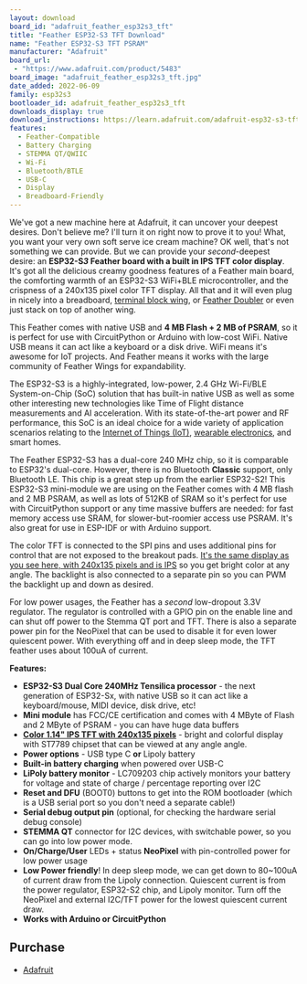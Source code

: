 ```yaml
---
layout: download
board_id: "adafruit_feather_esp32s3_tft"
title: "Feather ESP32-S3 TFT Download"
name: "Feather ESP32-S3 TFT PSRAM"
manufacturer: "Adafruit"
board_url:
 - "https://www.adafruit.com/product/5483"
board_image: "adafruit_feather_esp32s3_tft.jpg"
date_added: 2022-06-09
family: esp32s3
bootloader_id: adafruit_feather_esp32s3_tft
downloads_display: true
download_instructions: https://learn.adafruit.com/adafruit-esp32-s3-tft-feather/circuitpython
features:
  - Feather-Compatible
  - Battery Charging
  - STEMMA QT/QWIIC
  - Wi-Fi
  - Bluetooth/BTLE
  - USB-C
  - Display
  - Breadboard-Friendly
---
```


We've got a new machine here at Adafruit, it can uncover your deepest desires. Don't believe me? I'll turn it on right now to prove it to you! What, you want your very own soft serve ice cream machine? OK well, that's not something we can provide. But we can provide your *second*-deepest desire: an **ESP32-S*3* Feather board with a built in IPS TFT color display**. It's got all the delicious creamy goodness features of a Feather main board, the comforting warmth of an ESP32-S3 WiFi+BLE microcontroller, and the crispness of a 240x135 pixel color TFT display. All that and it will even plug in nicely into a breadboard, [terminal block wing](https://www.adafruit.com/product/2926), or [Feather Doubler](https://www.adafruit.com/product/2890) or even just stack on top of another wing.

This Feather comes with native USB and **4 MB Flash + 2 MB of PSRAM**, so it is perfect for use with CircuitPython or Arduino with low-cost WiFi. Native USB means it can act like a keyboard or a disk drive. WiFi means it's awesome for IoT projects. And Feather means it works with the large community of Feather Wings for expandability.

The ESP32-S3 is a highly-integrated, low-power, 2.4 GHz Wi-Fi/BLE System-on-Chip (SoC) solution that has built-in native USB as well as some other interesting new technologies like Time of Flight distance measurements and AI acceleration. With its state-of-the-art power and RF performance, this SoC is an ideal choice for a wide variety of application scenarios relating to the [Internet of Things (IoT)](https://www.adafruit.com/category/342), [wearable electronics](https://www.adafruit.com/category/65), and smart homes.

The Feather ESP32-S3 has a dual-core 240 MHz chip, so it is comparable to ESP32's dual-core. However, there is no Bluetooth **Classic** support, only Bluetooth LE. This chip is a great step up from the earlier ESP32-S2! This ESP32-S3 mini-module we are using on the Feather comes with 4 MB flash and 2 MB PSRAM, as well as lots of 512KB of SRAM so it's perfect for use with CircuitPython support or any time massive buffers are needed: for fast memory access use SRAM, for slower-but-roomier access use PSRAM. It's also great for use in ESP-IDF or with Arduino support.

The color TFT is connected to the SPI pins and uses additional pins for control that are not exposed to the breakout pads. [It's the same display as you see here, with 240x135 pixels and is IPS](https://www.adafruit.com/product/4383) so you get bright color at any angle. The backlight is also connected to a separate pin so you can PWM the backlight up and down as desired.

For low power usages, the Feather has a *second* low-dropout 3.3V regulator. The regulator is controlled with a GPIO pin on the enable line and can shut off power to the Stemma QT port and TFT. There is also a separate power pin for the NeoPixel that can be used to disable it for even lower quiescent power. With everything off and in deep sleep mode, the TFT feather uses about 100uA of current.

**Features:**

- **ESP32-S3 Dual Core 240MHz Tensilica processor** - the next generation of ESP32-Sx, with native USB so it can act like a keyboard/mouse, MIDI device, disk drive, etc!
- **Mini module** has FCC/CE certification and comes with 4 MByte of Flash and 2 MByte of PSRAM - you can have huge data buffers
- **[Color 1.14" IPS TFT with 240x135 pixels](https://www.adafruit.com/product/4383)** - bright and colorful display with ST7789 chipset that can be viewed at any angle angle.
- **Power options** - USB type C **or** Lipoly battery
- **Built-in battery charging** when powered over USB-C
- **LiPoly battery monitor** - LC709203 chip actively monitors your battery for voltage and state of charge / percentage reporting over I2C
- **Reset and DFU** (BOOT0) buttons to get into the ROM bootloader (which is a USB serial port so you don't need a separate cable!)
- **Serial debug output pin** (optional, for checking the hardware serial debug console)
- **STEMMA QT** connector for I2C devices, with switchable power, so you can go into low power mode.
- **On/Charge/User** LEDs + status **NeoPixel** with pin-controlled power for low power usage
- **Low Power friendly**! In deep sleep mode, we can get down to 80~100uA of current draw from the Lipoly connection. Quiescent current is from the power regulator, ESP32-S2 chip, and Lipoly monitor. Turn off the NeoPixel and external I2C/TFT power for the lowest quiescent current draw.
- **Works with Arduino or CircuitPython**

## Purchase

* [Adafruit](https://www.adafruit.com/product/5483)
